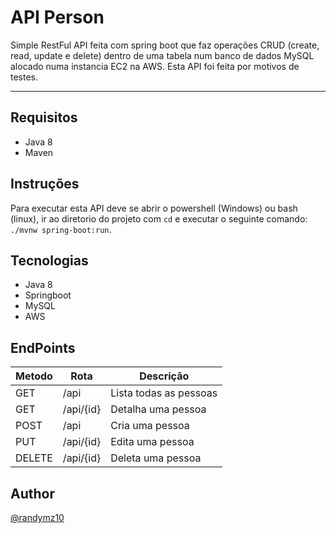 # API Person

Simple RestFul API feita com spring boot que faz operações CRUD (create, read, update e delete) dentro de uma tabela num banco de dados MySQL alocado numa instancia EC2 na AWS. Esta API foi feita por motivos de testes.

---

## Requisitos

- Java 8
- Maven

## Instruções

Para executar esta API deve se abrir o powershell (Windows) ou bash (linux), ir ao diretorio do projeto com `cd` e executar o seguinte comando: `./mvnw spring-boot:run`.

## Tecnologias

- Java 8
- Springboot
- MySQL
- AWS

## EndPoints

| Metodo | Rota      |  Descrição             |
|--------|-----------|------------------------|
| GET    | /api      | Lista todas as pessoas |
| GET    | /api/{id} | Detalha uma pessoa     |
| POST   | /api      | Cria uma pessoa        |
| PUT    | /api/{id} | Edita uma pessoa       |
| DELETE | /api/{id} | Deleta uma pessoa      |

## Author

[@randymz10](https://github.com/randymz10)
